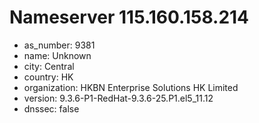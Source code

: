 # Nameserver 115.160.158.214

* as_number: 9381
* name: Unknown
* city: Central
* country: HK
* organization: HKBN Enterprise Solutions HK Limited
* version: 9.3.6-P1-RedHat-9.3.6-25.P1.el5_11.12
* dnssec: false
